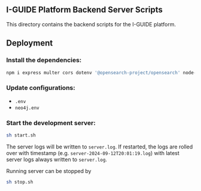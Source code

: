 ## I-GUIDE Platform Backend Server Scripts
This directory contains the backend scripts for the I-GUIDE platform.

## Deployment
### Install the dependencies:
```bash
npm i express multer cors dotenv '@opensearch-project/opensearch' node-fetch '@aws-sdk/client-s3' multer-s3 axios swagger-ui-express swagger-jsdoc neo4j-driver
```
### Update configurations:
 - `.env`
 - `neo4j.env`


### Start the development server:
```bash
sh start.sh
```
The server logs will be written to `server.log`. If restarted, the logs are rolled over with timestamp (e.g. `server-2024-09-12T20:01:19.log`) with latest server logs always written to `server.log`.

Running server can be stopped by 
```bash
sh stop.sh
```